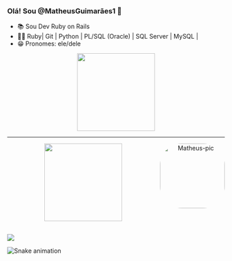 ### Olá! Sou @MatheusGuimarães1 👋

- 📚 Sou Dev Ruby on Rails
- 👨‍💻 Ruby| Git | Python | PL/SQL (Oracle) | SQL Server |  MySQL |
- 😁 Pronomes: ele/dele

<div align="center">
  <a href="https://github.com/matheusguimaraes1">
  <img height="180em" src="https://github-readme-stats.vercel.app/api?username=matheusguimaraes1&show_icons=true&theme=default&include_all_commits=true&count_private=true"/>
    <hr>
  <img height="180em" src="https://github-readme-stats.vercel.app/api/top-langs/?username=matheusguimaraes1&layout=compact&langs_count=7&theme=default"/>
    <img align="right" alt="Matheus-pic" height="150" style="border-radius:50px;" src="https://drive.google.com/file/d/1Zxk_udbzhc50xmn9qhULVIIEovxpNskb/view?usp=sharing">
</div>
  
  
 ##
  
  <div>
    <a href="https://instagram.com/m.t_guimaraes" target="_blank"><img src="https://img.shields.io/badge/-Instagram-%23E4405F?style=for-the-badge&logo=instagram&logoColor=white" target="_blank"></a>
  <div/>
    
  ![Snake animation](https://github.com/matheusguimaraes1/rafaballerini/blob/output/github-contribution-grid-snake.svg)
